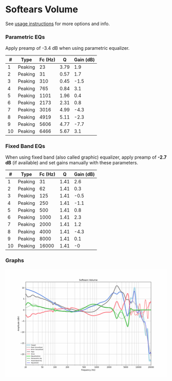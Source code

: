 # Softears Volume
See [usage instructions](https://github.com/jaakkopasanen/AutoEq#usage) for more options and info.

### Parametric EQs
Apply preamp of -3.4 dB when using parametric equalizer.

|   # | Type    |   Fc (Hz) |    Q |   Gain (dB) |
|-----|---------|-----------|------|-------------|
|   1 | Peaking |        23 | 3.79 |         1.9 |
|   2 | Peaking |        31 | 0.57 |         1.7 |
|   3 | Peaking |       310 | 0.45 |        -1.5 |
|   4 | Peaking |       765 | 0.84 |         3.1 |
|   5 | Peaking |      1101 | 1.96 |         0.4 |
|   6 | Peaking |      2173 | 2.31 |         0.8 |
|   7 | Peaking |      3016 | 4.99 |        -4.3 |
|   8 | Peaking |      4919 | 5.11 |        -2.3 |
|   9 | Peaking |      5606 | 4.77 |        -7.7 |
|  10 | Peaking |      6466 | 5.67 |         3.1 |

### Fixed Band EQs
When using fixed band (also called graphic) equalizer, apply preamp of **-2.7 dB** (if available) and set gains manually with these parameters.

|   # | Type    |   Fc (Hz) |    Q |   Gain (dB) |
|-----|---------|-----------|------|-------------|
|   1 | Peaking |        31 | 1.41 |         2.6 |
|   2 | Peaking |        62 | 1.41 |         0.3 |
|   3 | Peaking |       125 | 1.41 |        -0.5 |
|   4 | Peaking |       250 | 1.41 |        -1.1 |
|   5 | Peaking |       500 | 1.41 |         0.8 |
|   6 | Peaking |      1000 | 1.41 |         2.3 |
|   7 | Peaking |      2000 | 1.41 |         1.2 |
|   8 | Peaking |      4000 | 1.41 |        -4.3 |
|   9 | Peaking |      8000 | 1.41 |         0.1 |
|  10 | Peaking |     16000 | 1.41 |        -0   |

### Graphs
![](./Softears%20Volume.png)
